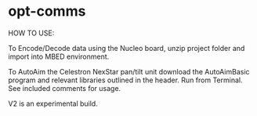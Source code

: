 opt-comms
=========
HOW TO USE:

To Encode/Decode data using the Nucleo board, unzip
project folder and import into MBED environment.

To AutoAim the Celestron NexStar pan/tilt unit
download the AutoAimBasic program and relevant libraries
outlined in the header. Run from Terminal.
See included comments for usage.

V2 is an experimental build.
